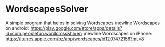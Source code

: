 # WordscapesSolver
A simple program that helps in solving Wordscapes
\newline
 Wordscapes on android: https://play.google.com/store/apps/details?id=com.peoplefun.wordcross&hl=en
\newline
Wordscapes on iPhone: https://itunes.apple.com/bz/app/wordscapes/id1207472156?mt=8
